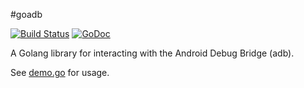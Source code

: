 #goadb

[![Build Status](https://travis-ci.org/zach-klippenstein/goadb.svg?branch=master)](https://travis-ci.org/zach-klippenstein/goadb)
[![GoDoc](https://godoc.org/github.com/rakeeb-hossain/goadb?status.svg)](https://godoc.org/github.com/rakeeb-hossain/goadb)

A Golang library for interacting with the Android Debug Bridge (adb).

See [demo.go](cmd/demo/demo.go) for usage.
